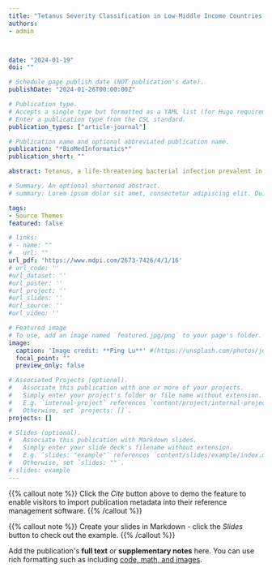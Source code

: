 ```yaml
---
title: "Tetanus Severity Classification in Low-Middle Income Countries through ECG Wearable Sensors and a 1D-Vision Transformer"
authors:
- admin 



date: "2024-01-19"
doi: ""

# Schedule page publish date (NOT publication's date).
publishDate: "2024-01-26T00:00:00Z"

# Publication type.
# Accepts a single type but formatted as a YAML list (for Hugo requirements).
# Enter a publication type from the CSL standard.
publication_types: ["article-journal"]

# Publication name and optional abbreviated publication name.
publication: "*BioMedInformatics*"
publication_short: ""

abstract: Tetanus, a life-threatening bacterial infection prevalent in low- and middle-income countries like Vietnam, impacts the nervous system, causing muscle stiffness and spasms. Severe tetanus often involves dysfunction of the autonomic nervous system (ANS). Timely detection and effective ANS dysfunction management require continuous vital sign monitoring, traditionally performed using bedside monitors. However, wearable electrocardiogram (ECG) sensors offer a more cost-effective and user-friendly alternative. While machine learning-based ECG analysis can aid in tetanus severity classification, existing methods are excessively time-consuming. Our previous studies have investigated the improvement of tetanus severity classification using ECG time series imaging. In this study, our aim is to explore an alternative method using ECG data without relying on time series imaging as an input, with the aim of achieving comparable or improved performance. To address this, we propose a novel approach using a 1D-Vision Transformer, a pioneering method for classifying tetanus severity by extracting crucial global information from 1D ECG signals. Compared to 1D-CNN, 2D-CNN, and 2D-CNN + Dual Attention, our model achieves better results, boasting an F1 score of 0.77 ± 0.06, precision of 0.70 ± 0. 09, recall of 0.89 ± 0.13, specificity of 0.78 ± 0.12, accuracy of 0.82 ± 0.06 and AUC of 0.84 ± 0.05.

# Summary. An optional shortened abstract.
# summary: Lorem ipsum dolor sit amet, consectetur adipiscing elit. Duis posuere tellus ac convallis placerat. Proin tincidunt magna sed ex sollicitudin condimentum.

tags:
- Source Themes
featured: false

# links:
# - name: ""
#   url: ""
url_pdf: 'https://www.mdpi.com/2673-7426/4/1/16'
# url_code: ''
#url_dataset: ''
#url_poster: ''
#url_project: ''
#url_slides: ''
#url_source: ''
#url_video: ''

# Featured image
# To use, add an image named `featured.jpg/png` to your page's folder. 
image:
  caption: 'Image credit: **Ping Lu**' #(https://unsplash.com/photos/jdD8gXaTZsc)'
  focal_point: ""
  preview_only: false

# Associated Projects (optional).
#   Associate this publication with one or more of your projects.
#   Simply enter your project's folder or file name without extension.
#   E.g. `internal-project` references `content/project/internal-project/index.md`.
#   Otherwise, set `projects: []`.
projects: []

# Slides (optional).
#   Associate this publication with Markdown slides.
#   Simply enter your slide deck's filename without extension.
#   E.g. `slides: "example"` references `content/slides/example/index.md`.
#   Otherwise, set `slides: ""`.
# slides: example
---
```


{{% callout note %}}
Click the *Cite* button above to demo the feature to enable visitors to import publication metadata into their reference management software.
{{% /callout %}}

{{% callout note %}}
Create your slides in Markdown - click the *Slides* button to check out the example.
{{% /callout %}}

Add the publication's **full text** or **supplementary notes** here. You can use rich formatting such as including [code, math, and images](https://docs.hugoblox.com/content/writing-markdown-latex/).
